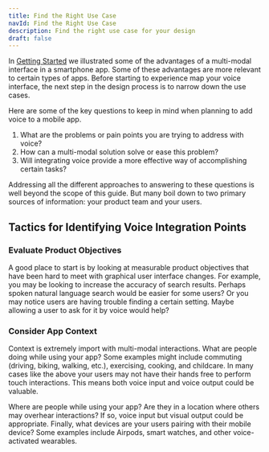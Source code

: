 ```yaml
---
title: Find the Right Use Case
navId: Find the Right Use Case
description: Find the right use case for your design
draft: false
---
```


In [Getting Started](/docs/Design/getting-started) we illustrated some of the advantages of a multi-modal interface in a smartphone app. Some of these advantages are more relevant to certain types of apps. Before starting to experience map your voice interface, the next step in the design process is to narrow down the use cases.

Here are some of the key questions to keep in mind when planning to add voice to a mobile app.

1. What are the problems or pain points you are trying to address with voice?
2. How can a multi-modal solution solve or ease this problem?
3. Will integrating voice provide a more effective way of accomplishing certain tasks?

Addressing all the different approaches to answering to these questions is well beyond the scope of this guide. But many boil down to two primary sources of information: your product team and your users.

## Tactics for Identifying Voice Integration Points

### Evaluate Product Objectives

A good place to start is by looking at measurable product objectives that have been hard to meet with graphical user interface changes. For example, you may be looking to increase the accuracy of search results. Perhaps spoken natural language search would be easier for some users? Or you may notice users are having trouble finding a certain setting. Maybe allowing a user to ask for it by voice would help?

### Consider App Context

Context is extremely import with multi-modal interactions. What are people doing while using your app? Some examples might include commuting (driving, biking, walking, etc.), exercising, cooking, and childcare. In many cases like the above your users may not have their hands free to perform touch interactions. This means both voice input and voice output could be valuable.

Where are people while using your app? Are they in a location where others may overhear interactions? If so, voice input but visual output could be appropriate. Finally, what devices are your users pairing with their mobile device? Some examples include Airpods, smart watches, and other voice-activated wearables.
